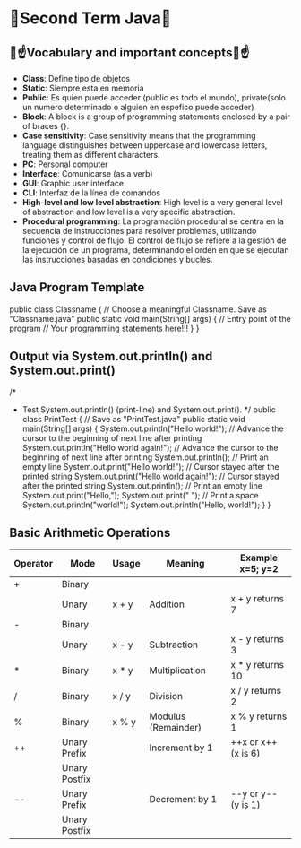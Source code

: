 # 📕Second Term Java📕
## 🥸☝Vocabulary and important concepts🥸☝
- **Class**: Define tipo de objetos
- **Static**: Siempre esta en memoria  
- **Public**: Es quien puede acceder (public es todo el mundo), private(solo un numero determinado o alguien en espefico puede acceder) 
- **Block**: A block is a group of programming statements enclosed by a pair of braces {}.
- **Case sensitivity**: Case sensitivity means that the programming language distinguishes between uppercase and lowercase letters, treating them as different characters.
- **PC**: Personal computer 
- **Interface**: Comunicarse (as a verb)
- **GUI**: Graphic user interface
- **CLI**: Interfaz de la línea de comandos
- **High-level and low level abstraction**: High level is a very general level of abstraction and low level is a very specific abstraction.
- **Procedural programming**: La programación procedural se centra en la secuencia de instrucciones para resolver problemas, utilizando funciones y control de flujo. El control de flujo se refiere a la gestión de la ejecución de un programa, determinando el orden en que se ejecutan las instrucciones basadas en condiciones y bucles.

## Java Program Template

  public class Classname {   // Choose a meaningful Classname. Save as "Classname.java"
   public static void main(String[] args) {  // Entry point of the program
      // Your programming statements here!!!
   }
}

## Output via System.out.println() and System.out.print()
/*
 * Test System.out.println() (print-line) and System.out.print().
 */
public class PrintTest {   // Save as "PrintTest.java"
   public static void main(String[] args) {
      System.out.println("Hello world!");       // Advance the cursor to the beginning of next line after printing
      System.out.println("Hello world again!"); // Advance the cursor to the beginning of next line after printing
      System.out.println();                     // Print an empty line
      System.out.print("Hello world!");         // Cursor stayed after the printed string
      System.out.print("Hello world again!");   // Cursor stayed after the printed string
      System.out.println();                     // Print an empty line
      System.out.print("Hello,");
      System.out.print(" ");                    // Print a space
      System.out.println("world!");
      System.out.println("Hello, world!");
   }
}
## Basic Arithmetic Operations
| Operator | Mode          | Usage     | Meaning             | Example    x=5; y=2|
|----------|---------------|-----------|---------------------|--------------------|
| +        | Binary        |           |                     |                    |
|          | Unary         | x + y     | Addition            | x + y returns 7    |
| -        | Binary        |           |                     |                    |
|          | Unary         | x - y     | Subtraction         | x - y returns 3    |
| *        | Binary        | x * y     | Multiplication      | x * y returns 10   |
| /        | Binary        | x / y     | Division            | x / y returns 2     |
| %        | Binary        | x % y     | Modulus (Remainder) | x % y returns 1     |
| ++       | Unary Prefix  |           | Increment by 1      | ++x or x++ (x is 6) |
|          | Unary Postfix |           |                     |                    |
| --       | Unary Prefix  |           | Decrement by 1      | --y or y-- (y is 1) |
|          | Unary Postfix |           |                     |                    |
